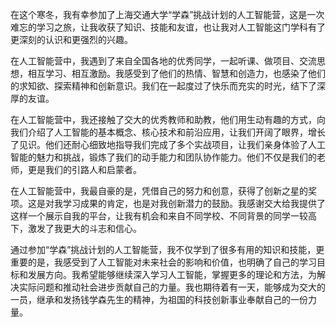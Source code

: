 在这个寒冬，我有幸参加了上海交通大学“学森”挑战计划的人工智能营，这是一次难忘的学习之旅，让我收获了知识、技能和友谊，也让我对人工智能这门学科有了更深刻的认识和更强烈的兴趣。

在人工智能营中，我遇到了来自全国各地的优秀同学，一起听课、做项目、交流思想，相互学习、相互激励。我感受到了他们的热情、智慧和创造力，也感染了他们的求知欲、探索精神和创新意识。我们在一起度过了快乐而充实的时光，结下了深厚的友谊。

在人工智能营中，我还接触了交大的优秀教师和助教，他们用生动有趣的方式，向我们介绍了人工智能的基本概念、核心技术和前沿应用，让我们开阔了眼界，增长了见识。他们还耐心细致地指导我们完成了多个实战项目，让我们亲身体验了人工智能的魅力和挑战，锻炼了我们的动手能力和团队协作能力。他们不仅是我们的老师，更是我们的引路人和启蒙者。

在人工智能营中，我最自豪的是，凭借自己的努力和创意，获得了创新之星的奖项。这是对我学习成果的肯定，也是对我创新潜力的鼓励。我感谢交大给我提供了这样一个展示自我的平台，让我有机会和来自不同学校、不同背景的同学一较高下，激发了我更大的斗志和信心。

通过参加“学森”挑战计划的人工智能营，我不仅学到了很多有用的知识和技能，更重要的是，我感受到了人工智能对未来社会的影响和价值，也明确了自己的学习目标和发展方向。我希望能够继续深入学习人工智能，掌握更多的理论和方法，为解决实际问题和推动社会进步贡献自己的力量。我也期待着有一天，能够成为交大的一员，继承和发扬钱学森先生的精神，为祖国的科技创新事业奉献自己的一份力量。